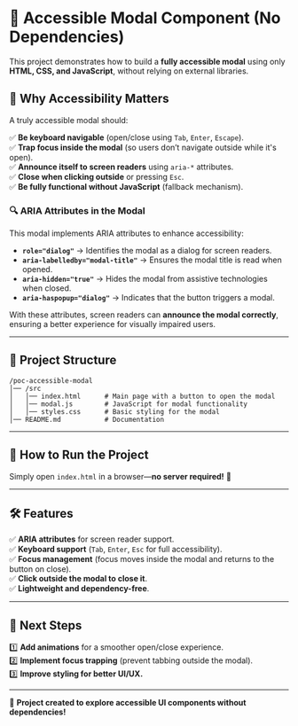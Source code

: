 # 🚀 Accessible Modal Component (No Dependencies)

This project demonstrates how to build a **fully accessible modal** using only **HTML, CSS, and JavaScript**, without relying on external libraries.

## 📌 Why Accessibility Matters

A truly accessible modal should:

✅ **Be keyboard navigable** (open/close using `Tab`, `Enter`, `Escape`).  
✅ **Trap focus inside the modal** (so users don’t navigate outside while it's open).  
✅ **Announce itself to screen readers** using `aria-*` attributes.  
✅ **Close when clicking outside** or pressing `Esc`.  
✅ **Be fully functional without JavaScript** (fallback mechanism).

### **🔍 ARIA Attributes in the Modal**

This modal implements ARIA attributes to enhance accessibility:

- **`role="dialog"`** → Identifies the modal as a dialog for screen readers.
- **`aria-labelledby="modal-title"`** → Ensures the modal title is read when opened.
- **`aria-hidden="true"`** → Hides the modal from assistive technologies when closed.
- **`aria-haspopup="dialog"`** → Indicates that the button triggers a modal.

With these attributes, screen readers can **announce the modal correctly**, ensuring a better experience for visually impaired users.

---

## 📁 Project Structure

```
/poc-accessible-modal
│── /src
│   │── index.html      # Main page with a button to open the modal
│   │── modal.js        # JavaScript for modal functionality
│   │── styles.css      # Basic styling for the modal
│── README.md           # Documentation
```

---

## 🚀 How to Run the Project

Simply open `index.html` in a browser—**no server required!** 🎯

---

## 🛠 Features

✅ **ARIA attributes** for screen reader support.  
✅ **Keyboard support** (`Tab`, `Enter`, `Esc` for full accessibility).  
✅ **Focus management** (focus moves inside the modal and returns to the button on close).  
✅ **Click outside the modal to close it**.  
✅ **Lightweight and dependency-free**.

---

## 📌 Next Steps

1️⃣ **Add animations** for a smoother open/close experience.  
2️⃣ **Implement focus trapping** (prevent tabbing outside the modal).  
3️⃣ **Improve styling for better UI/UX.**

---

🚀 **Project created to explore accessible UI components without dependencies!**

